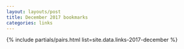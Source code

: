 ```yaml
---
layout: layouts/post   
title: December 2017 bookmarks
categories: links
---
```


{% include partials/pairs.html list=site.data.links-2017-december %}
